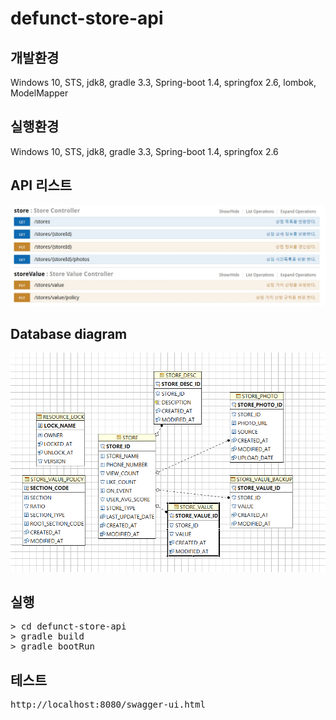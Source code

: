 # defunct-store-api

## 개발환경
Windows 10, STS, jdk8, gradle 3.3, Spring-boot 1.4, springfox 2.6, lombok, ModelMapper 
## 실행환경
Windows 10, STS, jdk8, gradle 3.3, Spring-boot 1.4, springfox 2.6

## API 리스트
![](https://raw.githubusercontent.com/gitboo/defunct-store-api/master/static/apis.jpg)

## Database diagram
![](https://raw.githubusercontent.com/gitboo/defunct-store-api/master/static/diagram.png)

## 실행
<pre>
> cd defunct-store-api
> gradle build
> gradle bootRun
</pre>
## 테스트
<pre>
http://localhost:8080/swagger-ui.html
</pre>

